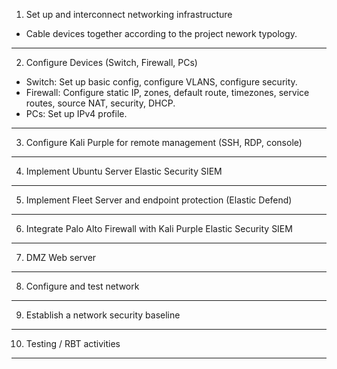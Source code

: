 1. Set up and interconnect networking infrastructure
* Cable devices together according to the project nework typology.

***

2. Configure Devices (Switch, Firewall, PCs)
* Switch: Set up basic config, configure VLANS, configure security.
* Firewall: Configure static IP, zones, default route, timezones, service routes, source NAT, security, DHCP.
* PCs: Set up IPv4 profile.

***

3. Configure Kali Purple for remote management (SSH, RDP, console)

***

4. Implement Ubuntu Server Elastic Security SIEM 

***

5. Implement Fleet Server and endpoint protection (Elastic Defend) 

***

6. Integrate Palo Alto Firewall with Kali Purple Elastic Security SIEM 

***

7. DMZ Web server 

***

8. Configure and test network 

***

9. Establish a network security baseline 

***

10. Testing / RBT activities 

***
